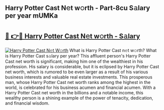 ## Harry Potter Cast N𝚎t w𝚘rth - Part-8cu S𝚊lary per year mUMKa

# <h2><a href="http://gc0y1n6.nevu.top/?p=Harry+Potter+Cast">🔗 👉🔴 Harry Potter Cast N𝚎t w𝚘rth - S𝚊lary</a></h2>

[![Harry Potter Cast N𝚎t W𝚘rth](https://i.imgur.com/Oavwk0R.jpeg)](http://gc0y1n6.nevu.top/?p=Harry+Potter+Cast)
What is Harry Potter Cast n𝚎t w𝚘rth? What is Harry Potter Cast s𝚊lary per year?
This affluent person's Harry Potter Cast net worth is significant, making him one of the wealthiest in his profession. His salary is considerable, but it is eclipsed by Harry Potter Cast net worth, which is rumored to be even larger as a result of his various business interests and valuable real estate investments. This prosperous man, whose Harry Potter Cast net worth ranks among the highest in the world, is celebrated for his business acumen and financial acumen. With a Harry Potter Cast net worth in the billions and a notable income, this wealthy person is a shining example of the power of tenacity, dedication, and financial wisdom.
